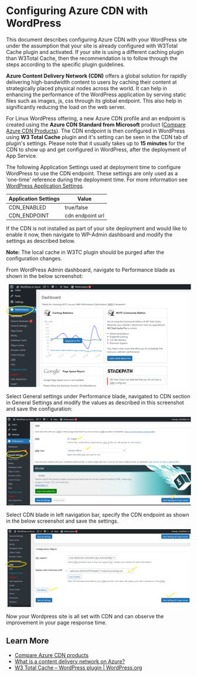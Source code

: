# Configuring Azure CDN with WordPress

This document describes configuring Azure CDN with your WordPress site under the assumption that your site is already configured with W3Total Cache plugin and activated. If your site is using a different caching plugin than W3Total Cache, then the recommendation is to follow through the steps according to the specific plugin guidelines. 

**Azure Content Delivery Network (CDN)** offers a global solution for rapidly delivering high-bandwidth content to users by caching their content at strategically placed physical nodes across the world. It can  help in enhancing the performance of the WordPress application by serving static files such as images, js, css through its global endpoint. This also help in significantly reducing the load on the web server.

For Linux WordPress offering, a new Azure CDN profile and an endpoint is created using the **Azure CDN Standard from Microsoft** product ([Compare Azure CDN Products](https://docs.microsoft.com/azure/cdn/cdn-features?toc=/azure/frontdoor/TOC.json)).  The CDN endpoint is then configured in WordPress using **W3 Total Cache** plugin and it's setting can be seen in the CDN tab of plugin's settings. Please note that it usually takes up to **15 minutes** for the CDN to show up and get configured in WordPress, after the deployment of App Service.

The following Application Settings used at deployment time to configure WordPress to use the CDN endpoint. These settings are only used as a 'one-time' reference during the deployment time. For more information see [WordPress Application Settings](./wordpress_application_settings.md).

|Application Settings | Value |
|---------------------|-------|
|CDN_ENABLED | true/false     |
|CDN_ENDPOINT | cdn endpoint url   |

If the CDN is not installed as part of your site deployment and would like to enable it now, then navigate to WP-Admin dashboard and modify the settings as described below.

**Note:** The local cache in W3TC plugin should be purged after the configuration changes.

 From WordPress Admin dashboard, navigate to Performance blade as shown in the below screenshot:

![Wordpress Performance](./media/wp_azure_cdn_1.png)

Select General settings under Performance blade, navigated to CDN section in General Settings and modify the values as described in this screenshot and save the configuration:

![General Settings](./media/wp_azure_cdn_2.png)

Select CDN blade in left navigation bar, specify the CDN endpoint as shown in the below screenshot and save the settings.

![Wordpress CDN](./media/wp_azure_cdn_3.png)

Now your Wordpress site is all set with CDN and can observe the improvement in your page response time.

## Learn More

- [Compare Azure CDN products](https://docs.microsoft.com/azure/cdn/cdn-features?toc=/azure/frontdoor/TOC.json)
- [What is a content delivery network on Azure?](https://docs.microsoft.com/azure/cdn/cdn-overview?toc=/azure/frontdoor/TOC.json)
- [W3 Total Cache – WordPress plugin | WordPress.org](https://wordpress.org/plugins/w3-total-cache/)
